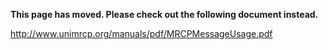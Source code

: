 **This page has moved. Please check out the following document instead.**

http://www.unimrcp.org/manuals/pdf/MRCPMessageUsage.pdf